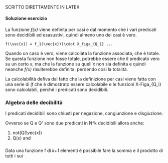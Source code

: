 ####
SCRITTO DIRETTAMENTE IN LATEX
####

#### Soluzione esercizio

La funzione *f(x)* viene definita per casi e dal momento che i vari predicati sono decidibili ed esasustivi, quindi almeno uno dei casi è vero.

```
f(\vec{x}) = f_1(\vec{x}))\cdot X_figa_{Q_1} ...
```

Quando un caso è vero, viene calcolata la funzione associata, che è totale.
Se questa funzione non fosse totale, potrebbe essere che il predicato vero su un certo *x*, ma che la funzione su quell'*x* non sia definita e quindi neanche *f(x)* risulterebbe definita, perdendo così la totalità.

La calcolabilità defiva dal fatto che la definizione per casi viene fatta con una serie di *if* che è dimostrato essere calcolabile e le funzioni X-Figa_{Q_i} sono calcolabili, perché i predicati sono decidibili. 

### Algebra delle decibilità

I predicati decidibili sono chiusti per negazione, congiunzione e disgiuzione.

Ovverso se Q e Q' sono due predicati in N^k decidibili allora anche:

1. not(Q(\vec(x))
2. Q(x) and 


###

Data una funzione f di *k+1* elementi è possibile fare la somma e il prodotto di tutti i sui